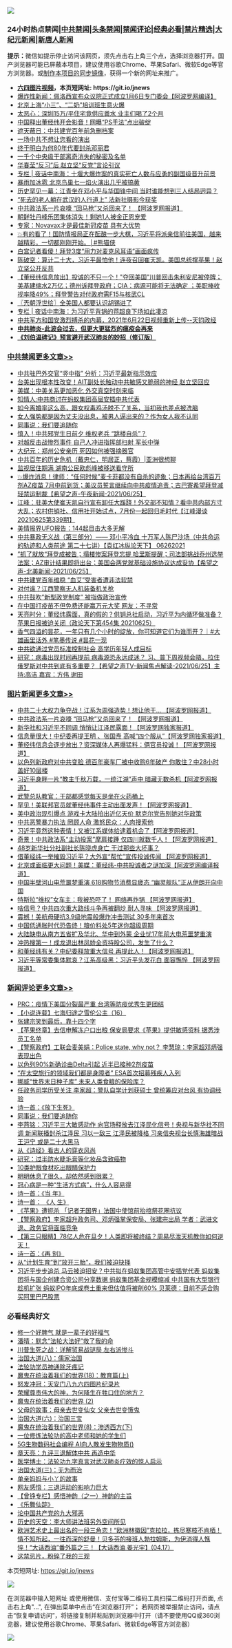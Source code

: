 ![](https://raw.githubusercontent.com/fqnews/bnews/master/64photo/fqnews-qr.jpg)

<div id="tt">
<h3>24小时热点禁闻|<a href="#%E4%B8%AD%E5%85%B1%E7%A6%81%E9%97%BB%E6%9B%B4%E5%A4%9A%E6%96%87%E7%AB%A0">中共禁闻</a>|<a href="#%E5%9B%BE%E7%89%87%E6%96%B0%E9%97%BB%E6%9B%B4%E5%A4%9A%E6%96%87%E7%AB%A0">头条禁闻</a>|<a href="#%E6%96%B0%E9%97%BB%E8%AF%84%E8%AE%BA%E6%9B%B4%E5%A4%9A%E6%96%87%E7%AB%A0">禁闻评论|<a href="#%E5%BF%85%E7%9C%8B%E7%BB%8F%E5%85%B8%E5%A5%BD%E6%96%87">经典必看|<a href="/video.md#%E7%A6%81%E7%89%87%E7%B2%BE%E9%80%89">禁片精选</a>|<a href="https://github.com/fqnews/djy/blob/master/gb/nf1351518.md#1">大纪元新闻</a>|<a href="https://github.com/fqnews/ntdtv/blob/master/gb/prog204.md#1">新唐人新闻</a></h3>
<div><b>提示：</b>微信如提示停止访问该网页，须先点击右上角三个点，选择浏览器打开。国产浏览器可能已屏蔽本项目，建议使用谷歌Chrome、苹果Safari、微软Edge等官方浏览器。或<a href="https://github.com/fqnews/bnews/blob/master/%E5%88%B6%E4%BD%9Cgit%E7%A6%81%E9%97%BB%E9%95%9C%E5%83%8F.md">制作本项目的同步镜像</a>，获得一个新的网址来推广。</div>
<ul>
<li><b><a href="http://d1.bdrive.tk/64.mp4" target="_blank">六四图片视频</a>，本页短网址: https://git.io/jnews</b></li>
<li><a href="/cnnews/20210625/1574348.md">爆炸性新闻：佩洛西宣布众议院正式成立1月6日专门委会【阿波罗网编译】</a></li>
<li><a href="/cbnews/20210626/1574579.md">北京上海“小三”、“二奶”培训班生意火爆</a></li>
<li><a href="/cbnews/20210625/1574390.md">太恶心：深圳15万/平住宅竟供应粪水 业主们喝了2个月</a></li>
<li><a href="/cbnews/20210626/1574515.md">中国释出董经纬开会影音！网曝“PS手法”点出破绽</a></li>
<li><a href="/cbnews/20210625/1574392.md">遮天蔽日：中共建党百年前急删档案</a></li>
<li><a href="/cnnews/20210625/1574411.md">一场中共不想让您看的演出</a></li>
<li><a href="/lifebaike/20210626/1574587.md">终于明白为何80年代要封杀邓丽君</a></li>
<li><a href="/lifebaike/20210626/1574590.md">一千个中央级干部离奇消失的秘密及名单</a></li>
<li><a href="/cbnews/20210626/1574633.md">华春莹“反习”后 赵立坚“反党”言论引议</a></li>
<li><a href="/cbnews/20210626/1574562.md">专栏 | 夜话中南海：十堰大爆炸案的真实死亡人数与应勇的副国级晋升前景</a></li>
<li><a href="/cnnews/20210626/1574691.md">暴雨加冰雹 北京鸟巢七一焰火演出几乎被搞黄</a></li>
<li><a href="/comments/20210626/1574660.md">历史罕见一幕：江青坐在邓小平与华国锋中间 当时谁能想到三人结局迥异？</a></li>
<li><a href="/headline/20210625/1574423.md">“死去的老人躺在武汉的人行道上” 法新社摄影今获奖</a></li>
<li><a href="/topimagenews/20210626/1574848.md">中共政法系一片哀嚎 “回马枪”又杀回来了！ 【阿波罗网报道】</a></li>
<li><a href="/cnnews/20210625/1574374.md">朝鲜牡丹峰乐团集体消失！剩她1人被金正恩宠爱</a></li>
<li><a href="/cnnews/20210626/1574653.md">专家：Novavax才是最佳新冠疫苗 具有大优势</a></li>
<li><a href="/comments/20210626/1574485.md">💥有的看了！国防情报局正在酝酿一步大棋，习近平将派亲信前往美国，越来越精彩，一切都刚刚开始。│#熊猫侠</a></li>
<li><a href="/worldnews/20210626/1574536.md">白宫记者看傻！拜登3度“用力对麦克风耳语”画面疯传</a></li>
<li><a href="/bannedvideo/20210625/1574297.md">陈破空：算计二十大，习近平最怕他！连夜召回崔天凯。美国总统撑苹果！赵立坚公开反共</a></li>
<li><a href="/bannedvideo/20210626/1574539.md">【董经纬信息放出】投诚的不只一个！"夺回美国"川普回击朱利安尼被停牌；美基建缩水2万亿；德州诉拜登政府；CIA：病源可能将无法确定 ；美职棒收视率降49%；拜登警告对付政府需F15与核武CL</a></li>
<li><a href="/ssgc/20210626/1574637.md">〖兲朝浮世绘〗全美国人都要认识胡锡进了</a></li>
<li><a href="/ssgc/20210626/1574564.md">专栏 | 夜话中南海：为习近平背锅的蒋超良下场如此凄凉</a></li>
<li><a href="/bannedvideo/20210625/1574383.md">中共军方和国安激烈搏杀的内幕，2021年6月22日视频重新上传--天钧政经</a></li>
<li><b><a href="/comments/20200211/1275071.md" target="_blank">中共肺炎-此波会过去，但更大更猛烈的瘟疫会再来</a></b></li>
<li><b><a href="/comments/20200207/1272816.md" target="_blank">《刘伯温碑记》预言避开武汉肺炎的妙招（修订版）</a></b></li>
</ul>
</div>

<div class="catlist">
<h3><a href="/cbnews/" target="_blank">中共禁闻</a><span><a href="/cbnews/" target="_blank" rel="nofollow">更多文章>></a></span></h3>
<ul>
<li><a href="/cbnews/20210626/1574965.md" target="_blank">中共驻巴外交官“竖中指” 分析：习近平最新指示效应</a></li>
<li><a href="/cbnews/20210626/1574946.md" target="_blank">台美出现根本性改变！AIT副处长触动中共敏感又脆弱的神经 赵立坚回应</a></li>
<li><a href="/cbnews/20210626/1574940.md" target="_blank">美媒：中美关系更加恶化 外交真空时刻来临</a></li>
<li><a href="/cbnews/20210626/1574933.md" target="_blank">知情人:中共商讨在蚂蚁集团高层安插中共代表</a></li>
<li><a href="/cbnews/20210626/1574931.md" target="_blank">如今离婚率这么高，跟女权毒鸡汤脱不了关系，当初我也差点被洗脑</a></li>
<li><a href="/cbnews/20210626/1574929.md" target="_blank">女人强势都是因为丈夫没出息，被男人逼出来的？作为女人我不认同</a></li>
<li><a href="/comments/20210626/1574893.md" target="_blank">同事说：我们要追随你</a></li>
<li><a href="/cbnews/20210626/1574895.md" target="_blank">慎入！中共邪党生日前夕 维权老兵 “跳楼自杀”？</a></li>
<li><a href="/cbnews/20210626/1574864.md" target="_blank">对越反击战惨烈事件 自己人冲进指挥部扫射 军长中弹</a></li>
<li><a href="/cbnews/20210626/1574858.md" target="_blank">大纪元：郑州公安亲历 死囚如何被强摘器官</a></li>
<li><a href="/cbnews/20210626/1574744.md" target="_blank">中共百年的历史危机（戴忠仁，明居正，蔡霞）|亚洲很想聊</a></li>
<li><a href="/cbnews/20210626/1574849.md" target="_blank">监视居住期满 湖南公民欧彪峰被移送看守所</a></li>
<li><a href="/comments/20210626/1574846.md" target="_blank">💥爆炸消息！律师：“任何时候”麦卡菲都没有自杀的迹象；日本再给台湾百万剂AZ疫苗 7月中前到货；美议员誓言继续向中共疫情追责；古巴寄希望拜登减轻禁运制裁【希望之声-午夜新闻-2021/06/25】</a></li>
<li><a href="/cbnews/20210626/1574839.md" target="_blank">江峰：驻美大使崔天凯自行宣布卸任大蹊跷！外交部不知情？看中共内部方寸大乱；农村供销社、信用社开始试点，7月份一起回归毛时代【江峰漫谈20210625第339期】</a></li>
<li><a href="/cbnews/20210626/1574837.md" target="_blank">美情报界UFO报告：144起目击大多无解</a></li>
<li><a href="/comments/20210626/1574785.md" target="_blank">中共暴政无义战（第三部分）—— 邓小平冷血 十万军人陈尸沙场（中共命运的轨迹和人类前途  第二十七讲）【袁红冰纵论天下】 06262021</a></li>
<li><a href="/comments/20210626/1574774.md" target="_blank">”抓了就放“拜登成被告；塌楼惨案拜登忘提  哈里斯提醒；司法部挑战乔州选举法案；AZ审计结果即将出台；美国会两党就基础设施协议达成妥协【希望之声-北美新闻-2021/06/25】</a></li>
<li><a href="/cbnews/20210626/1574771.md" target="_blank">中共建党百年维稳 “血艾”受害者遭非法软禁</a></li>
<li><a href="/cbnews/20210626/1574770.md" target="_blank">对付谁？江西警察无人机装备机关枪</a></li>
<li><a href="/cbnews/20210626/1574709.md" target="_blank">中共鼓吹”新型政党制度” 被指做政治宣传</a></li>
<li><a href="/cbnews/20210626/1574707.md" target="_blank">在中国打疫苗不但免费还能赢万元大奖 网友：不寻常</a></li>
<li><a href="/cbnews/20210626/1574706.md" target="_blank">天亮时分：董经纬露面，真的假的？供销总社启动，习近平为内循环做准备？苹果日报被迫关闭（政论天下第454集 20210625）</a></li>
<li><a href="/comments/20210626/1574671.md" target="_blank">香气四溢的昙花，一年只有几个小时的绽放，你可知道它们为谁而开？｜#大雄画里话外 #笔墨传说 #昙花一现</a></li>
<li><a href="/cbnews/20210626/1574663.md" target="_blank">中共欲通过党员标准控制社会 高学历年轻人成目标</a></li>
<li><a href="/comments/20210626/1574649.md" target="_blank">研究：病毒出现时间再提前  病毒源恐永远成迷？ 习、普下周视频会晤，拉住俄罗斯对中共到底有多重要？【希望之声TV-新闻焦点解读-2021/06/25】主持:高洁  嘉宾：方伟  谢田</a></li>

</ul>
</div>
<div class="catlist">
<h3><a href="/topimagenews/" target="_blank">图片新闻</a><span><a href="/topimagenews/" target="_blank" rel="nofollow">更多文章>></a></span></h3>
<ul>
<li><a href="/topimagenews/20210626/1574894.md" target="_blank">中共二十大权力争夺战！江系为周强造势！想让他干&#8230; 【阿波罗网报道】</a></li>
<li><a href="/topimagenews/20210626/1574848.md" target="_blank">中共政法系一片哀嚎 “回马枪”又杀回来了！ 【阿波罗网报道】</a></li>
<li><a href="/topimagenews/20210625/1574189.md" target="_blank">新华社和习近平不同调 悄悄让江泽民露面！【阿波罗网独家报道】</a></li>
<li><a href="/topimagenews/20210625/1574140.md" target="_blank">信息量很大！中纪委再提王明 、张国焘 高喊“四个服从”【阿波罗网独家报道】</a></li>
<li><a href="/topimagenews/20210625/1574040.md" target="_blank">董经纬信息会逐步放出？资深媒体人再爆猛料：俩官员投诚！【阿波罗网报道】</a></li>
<li><a href="/topimagenews/20210624/1573598.md" target="_blank">以色列新政府对中共变脸 德百年豪车厂被中收购6年破产 你敢住？中28小时盖好10层楼</a></li>
<li><a href="/topimagenews/20210624/1573398.md" target="_blank">习近平身畔一片“教主千秋万载，一统江湖”声中 暗藏无数杀机【阿波罗网报道】</a></li>
<li><a href="/topimagenews/20210624/1573292.md" target="_blank">武警总队教官：干部都感觉每天是坐在火药桶上</a></li>
<li><a href="/topimagenews/20210623/1572879.md" target="_blank">罕见！美联邦官员就董经纬事件主动出面发声！【阿波罗网报道】</a></li>
<li><a href="/topimagenews/20210623/1572841.md" target="_blank">美中政治现引爆点 游戏卡大陆拍出近亿天价 默克尔党告别她对华政策</a></li>
<li><a href="/topimagenews/20210623/1572689.md" target="_blank">中共恶警暴力执法 罔顾人命 激怒民众：人肉搜索他</a></li>
<li><a href="/topimagenews/20210623/1572656.md" target="_blank">习近平竟然这种表情！又被江系媒体给逮着机会了【阿波罗网报道】</a></li>
<li><a href="/topimagenews/20210623/1572594.md" target="_blank">奇景！中共政法系“主动投案”摩肩接踵 仅四川就数千人！【阿波罗网报道】</a></li>
<li><a href="/topimagenews/20210623/1572334.md" target="_blank">48岁新华社分社副社长陈晓虎身亡 干过那些大坏事？</a></li>
<li><a href="/topimagenews/20210622/1571979.md" target="_blank">借董经纬一举摧毁习近平？大外宣“帮忙”宣传投诚传闻 【阿波罗网报道】</a></li>
<li><a href="/topimagenews/20210622/1571863.md" target="_blank">北京或面临更大问题！美媒：董经纬-中共投诚者之谜加深【阿波罗网编译报道】</a></li>
<li><a href="/topimagenews/20210621/1571349.md" target="_blank">中国半壁河山电荒噩梦重演 618购物节消费显疲态 “幽灵舰队”正从伊朗开向中国</a></li>
<li><a href="/topimagenews/20210621/1571238.md" target="_blank">特斯拉“维权”女车主：我被恐吓了！ 网络再炸锅 【阿波罗网报道】</a></li>
<li><a href="/topimagenews/20210621/1571162.md" target="_blank">啥信号？中共四次重大路线斗争再被翻炒 耐人寻味 【阿波罗网报道】</a></li>
<li><a href="/topimagenews/20210621/1571069.md" target="_blank">震撼！美航母硬抗3.9级地震般爆炸冲击测试 30多年来首次</a></li>
<li><a href="/topimagenews/20210621/1570856.md" target="_blank">中国低通胀时代恐告终！粮价料处5年迷你超级周期</a></li>
<li><a href="/topimagenews/20210620/1570841.md" target="_blank">大陆缺电从南方五省扩及华北、华中到外蒙 企业忧17年前大电荒噩梦重演</a></li>
<li><a href="/topimagenews/20210620/1570595.md" target="_blank">冲热搜第一！成龙退出林凤娇全资持股公司，发生了什么？</a></li>
<li><a href="/topimagenews/20210620/1570532.md" target="_blank">和董经纬有关？中纪委释放重大信号 再提此人！【阿波罗网报道】</a></li>
<li><a href="/topimagenews/20210619/1570003.md" target="_blank">习近平等常委集体默哀？江系高级黑：习近平头发花白 面容憔悴 【阿波罗网报道】</a></li>

</ul>
</div>
<div class="catlist">
<h3><a href="/comments/" target="_blank">新闻评论</a><span><a href="/comments/" target="_blank" rel="nofollow">更多文章>></a></span></h3>
<ul>
<li><a href="/comments/20210626/1574963.md" target="_blank">PRC：疫情下美国分裂最严重 台湾等防疫优秀生更团结</a></li>
<li><a href="/comments/20210626/1574950.md" target="_blank">【小说连载】七海归途之雪伦公主（16）</a></li>
<li><a href="/comments/20210626/1574949.md" target="_blank">张建宗笑到最后，靠十四个字</a></li>
<li><a href="/comments/20210626/1574948.md" target="_blank">【苹果终章】去信申解冻户口出粮 保安局要求《苹果》提供敏感资料 据悉涉员工名单</a></li>
<li><a href="/comments/20210626/1574947.md" target="_blank">【警察政府】工联会麦美娟：Police state, why not？ 李慧琼：李家超邓炳强表现出色</a></li>
<li><a href="/comments/20210626/1574942.md" target="_blank">以色列90%新确诊由Delta引起 近半已接种2剂疫苗</a></li>
<li><a href="/comments/20210626/1574916.md" target="_blank">“在太空旅行的领域我们都是身障者” ESA首次招募残疾人入列</a></li>
<li><a href="/comments/20210626/1574915.md" target="_blank">挪威“世界末日种子库” 未来人类食粮的保险库？</a></li>
<li><a href="/comments/20210626/1574906.md" target="_blank">任政务司学历受关注 李家超：警队自学计划获硕士 曾统筹应对台风 有协调经验</a></li>
<li><a href="/comments/20210626/1574905.md" target="_blank">诗一首：《放下生死》</a></li>
<li><a href="/comments/20210626/1574893.md" target="_blank">同事说：我们要追随你</a></li>
<li><a href="/comments/20210626/1574880.md" target="_blank">李燕铭：习近平三大敏感动作 向官场释放去江泽民化信号！央视与新华社不同调 新闻联播封杀江泽民 习以一敌三 江泽民被降格 习亲信央视台长慎海雄暗战王沪宁 或是二十大黑马</a></li>
<li><a href="/comments/20210626/1574879.md" target="_blank">从《诗经》看古人的穿衣风尚</a></li>
<li><a href="/comments/20210626/1574878.md" target="_blank">研究：过半防水睫毛膏等化妆品含致癌物</a></li>
<li><a href="/comments/20210626/1574876.md" target="_blank">10类护眼食材吃出眼睛保护力</a></li>
<li><a href="/comments/20210626/1574875.md" target="_blank">明明休息了很久，却依然感到很累？</a></li>
<li><a href="/comments/20210626/1574874.md" target="_blank">冠心病是一种“生活方式病”，什么人容易得</a></li>
<li><a href="/comments/20210626/1574873.md" target="_blank">诗一首：《当 年》</a></li>
<li><a href="/comments/20210626/1574872.md" target="_blank">诗一首： 《人 生》</a></li>
<li><a href="/comments/20210626/1574862.md" target="_blank">《苹果》遭扼杀 「记者无国界」法国中使馆前抬棺祭花圈抗议</a></li>
<li><a href="/comments/20210626/1574861.md" target="_blank">【警察政府】李家超升政务司、邓炳强掌保安局、张建宗出局 学者︰武进文退、政务官将面临竞争</a></li>
<li><a href="/comments/20210626/1574860.md" target="_blank">【第三只眼睛】78亿人危在旦夕！人类即将被终结？周易尽泄天机教你如何逆天！</a></li>
<li><a href="/comments/20210626/1574859.md" target="_blank">诗一首：《再 别》</a></li>
<li><a href="/comments/20210626/1574855.md" target="_blank">从“计划生育”到“放开三胎”，我们被迫抉择</a></li>
<li><a href="/comments/20210626/1574854.md" target="_blank">习近平步步追杀 马云被迫招安？中共拟在蚂蚁集团高管中安插党代表 蚂蚁集团将与国企创建合资公司分享数据 蚂蚁集团基金规模缩减 中共国有大型银行趁机扩张 蚂蚁IPO年底或卷土重来但估值将被削60% 贝莱德：目前不适合购买阿里巴巴股票</a></li>

</ul>
</div>

<div class="catlist">
<h3>必看经典好文</h3>
<ul>
<li><a href="/funmedia/20200713/1359909.md" target="_blank">修一个好脾气 就是一辈子的好福气</a></li>
<li><a href="/comments/20210312/1502968.md" target="_blank">潘晴：默念“法轮大法好”救了我的命</a></li>
<li><a href="/comments/20200908/1392745.md" target="_blank">川普生死之战：详解贸易战谜局 左右派惨斗</a></li>
<li><a href="/cbnews/20190424/914482.md" target="_blank">治国大道(八)：儒家治国</a></li>
<li><a href="/health/20170626/780263.md" target="_blank">法轮功学员神通除牙疼记</a></li>
<li><a href="/topimagenews/20180701/965109.md" target="_blank">魔鬼在统治着我们的世界(18)：教育篇(上)</a></li>
<li><a href="/comments/20200604/783200.md" target="_blank">怒发冲冠：天安门八九六四图片纪录片</a></li>
<li><a href="/comments/20200618/1346830.md" target="_blank">荣耀尊贵伟大的神，为何降生在牲口住的地方？</a></li>
<li><a href="/topimagenews/20180520/944940.md" target="_blank">魔鬼在统治着我们的世界 (2)</a></li>
<li><a href="/cbnews/20210507/1541162.md" target="_blank">父母的故事：母亲去世变仙女 父亲去世变饿鬼</a></li>
<li><a href="/cbnews/20180312/913459.md" target="_blank">治国大道(六)：治国三宝</a></li>
<li><a href="/topimagenews/20180527/948714.md" target="_blank">魔鬼在统治着我们的世界(8)：渗透西方(下)</a></li>
<li><a href="/cbnews/20200702/1354550.md" target="_blank">一位修炼法轮功的高中老师和她的学生们</a></li>
<li><a href="/topimagenews/20200527/1335347.md" target="_blank">5G生物数码社会编程 AI向人散发生物物质()</a></li>
<li><a href="/comments/20131119/1029445.md" target="_blank">章天亮：九评三退解体中共 再造中华</a></li>
<li><a href="/comments/20200820/1382989.md" target="_blank">医学博士：法轮功九字真言对武汉肺炎疗效的惊人启示</a></li>
<li><a href="/cbnews/20180309/912114.md" target="_blank">治国大道(三)：无为而治</a></li>
<li><a href="/cbnews/20210518/1548912.md" target="_blank">单亲妈妈与小丫的故事</a></li>
<li><a href="/cbnews/20200126/1265515.md" target="_blank">网友感悟：三退运动的影响力巨大</a></li>
<li><a href="/comments/20210611/1564824.md" target="_blank">【曾铮专栏】感悟神韵（之一）神韵的主旨</a></li>
<li><a href="/comments/20200527/783191.md" target="_blank">《乐舞仙踪》</a></li>
<li><a href="/comments/20200717/1361899.md" target="_blank">论中国共产党的九大邪恶</a></li>
<li><a href="/tculture/20121025/73064.md" target="_blank">历史的天空：李大师讲法班另外空间所见</a></li>
<li><a href="/bannedvideo/20210418/1528557.md" target="_blank">欧洲艺术史上最出名的一段三角恋！“欧洲林徽因”克拉拉，拣尽寒枝不肯栖！情不知所起，一往而深的舒曼！贝多芬的接班人勃拉姆斯，为伊消得人憔悴！“大话西油”番外篇之三！【大话西油 姜光宇】(04.17）</a></li>
<li><a href="/yule/20210123/1473216.md" target="_blank">这禁忌片，粉碎了我的三观</a></li>

</ul>
</div>

本页短网址: https://git.io/jnews

![](https://raw.githubusercontent.com/fqnews/bnews/master/64photo/fqnews-qr.jpg)

在浏览器中输入短网址 或使用微信、支付宝等二维码工具扫描二维码打开页面, 点击右上角"...", 在弹出菜单中点击“在浏览器打开”； 若网页被举报禁止访问，请点击“恢复申请访问”，将链接复制并粘贴到浏览器中打开（请不要使用QQ或360浏览器，建议使用谷歌Chrome、苹果Safari、微软Edge等官方浏览器）

![](https://raw.githubusercontent.com/fqnews/bnews/master/64photo/wx.jpg)